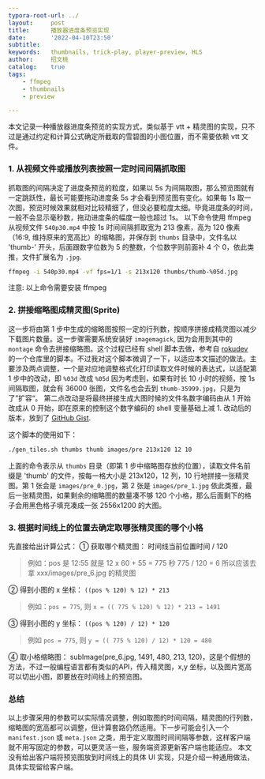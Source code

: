 ```yaml
---
typora-root-url: ../
layout:     post
title:      播放器进度条预览实现
date:       '2022-04-10T23:50'
subtitle:   
keywords:   thumbnails, trick-play, player-preview, HLS
author:     招文桃
catalog:    true
tags:
    - ffmpeg
    - thumbnails
    - preview

---
```


本文记录一种播放器进度条预览的实现方式，类似基于 vtt + 精灵图的实现，只不过是通过约定和计算公式确定所截取的雪碧图的小图位置，而不需要依赖 vtt 文件。

### 1. 从视频文件或播放列表按照一定时间间隔抓取图

抓取图的间隔决定了进度条预览的粒度，如果以 5s 为间隔取图，那么预览图就有一定跳跃性，最长可能要拖动进度条 5s 才会看到预览图有变化。如果每 1s 取一次图，预览时候效果就相对比较精细了，但没必要粒度太细。毕竟进度条的时间，一般不会显示毫秒数，拖动进度条的幅度一般也超过 1s。
以下命令使用 ffmpeg 从视频文件 `540p30.mp4` 中按 1s 时间间隔抓取宽为 213 像素，高为 120 像素（16:9, 维持原来的宽高比）的缩略图，并保存到 `thumbs` 目录中，文件名以 'thumb-' 开头，后面跟数字位数为 5 的整数，个位数字则前面补 4 个 0，依此类推，文件扩展名为 `.jpg`.

```bash
ffmpeg -i 540p30.mp4 -vf fps=1/1 -s 213x120 thumbs/thumb-%05d.jpg
```

注意: 以上命令需要安装 ffmpeg

### 2. 拼接缩略图成精灵图(Sprite)

这一步将由第 1 步中生成的缩略图按照一定的行列数，按顺序拼接成精灵图以减少下载图片数量。这一步骤需要系统安装好 `imagemagick`, 因为会用到其中的 `montage` 命令去拼接缩略图。这个过程已经有 shell 脚本去做，参考自 [rokudev](https://github.com/rokudev/samples/blob/master/media/TrickPlayThumbnailsHLS/scripts/gen_tiles.sh) 的一个仓库里的脚本。不过我对这个脚本微调了一下，以适应本文描述的做法。主要涉及两点调整，一个是对应地调整格式化打印读取文件时候的表达式，以适配第 1 步中的改动，即 `%03d` 改成 `%05d` 因为考虑到，如果有时长 10 小时的视频，按 1s 间隔取图，就会有 36000 张图，文件名也会去到 `thumb-35999.jpg`，只是为了”扩容“。 第二点改动是将最终拼接生成大图时候的文件名数字编码由从 1 开始改成从 0 开始，即在原来的控制这个数字编码的 shell 变量基础上减 1. 改动后的版本，放到了 [GitHub Gist](https://gist.github.com/gdouzwt/5b5e3122ffce9cf3051f834514560224).

这个脚本的使用如下：

```bash
./gen_tiles.sh thumbs thumb images/pre 213x120 12 10
```

上面的命令表示从 `thumbs` 目录（即第 1 步中缩略图存放的位置），读取文件名前缀是 'thumb' 的文件，按每一格大小是 213x120，12 列，10 行地拼接一张精灵图。第 1 张会是 `images/pre_0.jpg`，第 2 张是 `images/pre_1.jpg` 依此类推，最后一张精灵图，如果剩余的缩略图的数量凑不够 120 个小格，那么后面剩下的格子会用黑色格子填充凑成一张 2556x1200 的大图。

### 3. 根据时间线上的位置去确定取哪张精灵图的哪个小格

先直接给出计算公式：
① 获取哪个精灵图： 时间线当前位置时间 / 120
> 例如：pos 是 12:55 就是 12 x 60 + 55 = 775 秒
> 775 / 120 = 6 所以应该去拿 xxx/images/pre_6.jpg 的精灵图

② 得到小图的 x 坐标： `((pos % 120) % 12) * 213`
> 例如：`pos = 775`, 则 `x = (( 775 % 120) % 12) * 213 = 1491`

③ 得到小图的 y 坐标： `((pos % 120) / 12) * 120`
> 例如 `pos = 775`, 则 `y = (( 775 % 120) / 12) * 120 = 480`

④ 取小格缩略图： subImage(pre_6.jpg, 1491, 480, 213, 120)，这是个假想的方法，不过一般编程语言都有类似的API，传入精灵图，x,y 坐标，以及图片宽高可以切出小图，即要放在时间线上的预览图。

### 总结

以上步骤采用的参数可以实际情况调整，例如取图的时间间隔，精灵图的行列数，缩略图的宽高都可以调整，但计算套路仍然适用。下一步可能会引入一个 `manifest.json` 或 `meta.json` 之类，用于定义取图时间间隔等参数，这样客户端就不用写固定的参数，可以更灵活一些，服务端资源更新客户端也能适应。 本文没有给出客户端将预览图放到时间线上的具体 UI 实现，只是介绍一种通用做法，具体实现留给客户端。